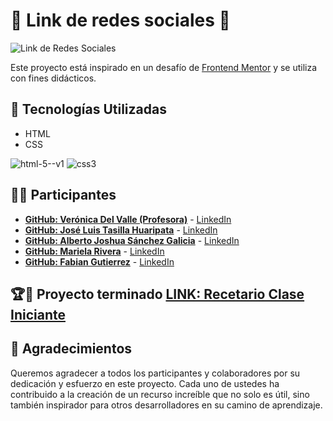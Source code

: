 # 🌟 Link de redes sociales 🍳

![Link de Redes Sociales](./assets/image/design/destkop-design.jpg)

Este proyecto está inspirado en un desafío de [Frontend Mentor](https://www.frontendmentor.io/) y se utiliza con fines didácticos.

## 🚀 Tecnologías Utilizadas

- HTML
- CSS

![html-5--v1](https://github.com/veronicadelvalle/carrusel-slider/assets/139937653/4d1c653a-1d4b-4f07-9479-d4e03fbffd86) 
![css3](https://github.com/veronicadelvalle/carrusel-slider/assets/139937653/687eab3e-adf9-4916-a6e3-916a73059d9b) 

## 👩‍💻 Participantes

- **[GitHub: Verónica Del Valle (Profesora)](https://github.com/veronicadelvalle)** - [LinkedIn](https://www.linkedin.com/in/usuario1/)
- **[GitHub: José Luis Tasilla Huaripata](https://github.com/Jota0305)** - [LinkedIn](www.linkedin.com/in/joseTH)
- **[GitHub: Alberto Joshua Sánchez Galicia](https://github.com/JoshuaGalicia)** - [LinkedIn](https://www.linkedin.com/in/joshua-galicia-51a1b7212/)
- **[GitHub: Mariela Rivera](https://github.com/marie2025)** - [LinkedIn](github.com/marie2025)
- **[GitHub: Fabian Gutierrez](https://github.com/FabianGuty)** - [LinkedIn](https://www.linkedin.com/in/fabian-gutierrez-213a94313/)

## 🏆🥇 Proyecto terminado [LINK: Recetario Clase Iniciante](https://recetario-clase-iniciante.netlify.app/)

## 🥳 Agradecimientos

Queremos agradecer a todos los participantes y colaboradores por su dedicación y esfuerzo en este proyecto. Cada uno de ustedes ha contribuido a la creación de un recurso increíble que no solo es útil, sino también inspirador para otros desarrolladores en su camino de aprendizaje.